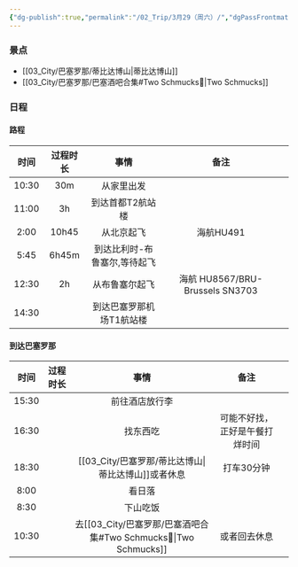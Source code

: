 ```yaml
---
{"dg-publish":true,"permalink":"/02_Trip/3月29（周六）/","dgPassFrontmatter":true}
---
```



### 景点
+ [[03_City/巴塞罗那/蒂比达博山\|蒂比达博山]]
+ [[03_City/巴塞罗那/巴塞酒吧合集#Two Schmucks🍹\|Two Schmucks]]

### 日程
#### 路程

|  时间   | 过程时长  |       事情        |               备注               |     |
| :---: | :---: | :-------------: | :----------------------------: | :-: |
| 10:30 |  30m  |      从家里出发      |                                |     |
| 11:00 |  3h   |    到达首都T2航站楼    |                                |     |
| 2:00  | 10h45 |      从北京起飞      |            海航HU491             |     |
| 5:45  | 6h45m | 到达比利时-布鲁塞尔,等待起飞 |                                |     |
| 12:30 |  2h   |     从布鲁塞尔起飞     | 海航 HU8567/BRU-Brussels  SN3703 |     |
| 14:30 |       |  到达巴塞罗那机场T1航站楼  |                                |     |
####  到达巴塞罗那

|  时间   | 过程时长 |                    事情                    |       备注        |     |
| :---: | :--: | :--------------------------------------: | :-------------: | --- |
| 15:30 |      |                 前往酒店放行李                  |                 |     |
| 16:30 |      |                   找东西吃                   | 可能不好找，正好是午餐打烊时间 |     |
| 18:30 |      |    [[03_City/巴塞罗那/蒂比达博山\|蒂比达博山]]或者休息     |     打车30分钟      |     |
| 8:00  |      |                   看日落                    |                 |     |
| 8:30  |      |                   下山吃饭                   |                 |     |
| 10:30 |      | 去[[03_City/巴塞罗那/巴塞酒吧合集#Two Schmucks🍹\|Two Schmucks]] |     或者回去休息      |     |

